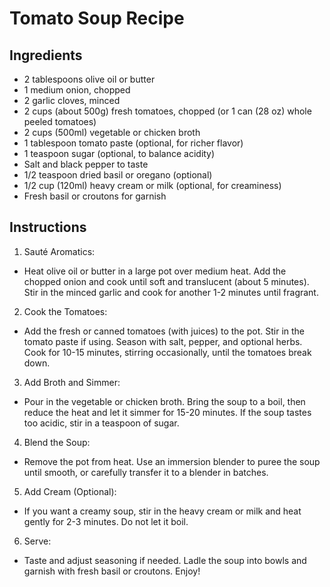 # Tomato Soup Recipe

## Ingredients
- 2 tablespoons olive oil or butter
- 1 medium onion, chopped
- 2 garlic cloves, minced
- 2 cups (about 500g) fresh tomatoes, chopped (or 1 can (28 oz) whole peeled tomatoes)
- 2 cups (500ml) vegetable or chicken broth
- 1 tablespoon tomato paste (optional, for richer flavor)
- 1 teaspoon sugar (optional, to balance acidity)
- Salt and black pepper to taste
- 1/2 teaspoon dried basil or oregano (optional)
- 1/2 cup (120ml) heavy cream or milk (optional, for creaminess)
- Fresh basil or croutons for garnish

## Instructions
1. Sauté Aromatics:
- Heat olive oil or butter in a large pot over medium heat. Add the chopped onion and cook until soft and translucent (about 5 minutes). Stir in the minced garlic and cook for another 1-2 minutes until fragrant.
2. Cook the Tomatoes:
- Add the fresh or canned tomatoes (with juices) to the pot. Stir in the tomato paste if using. Season with salt, pepper, and optional herbs. Cook for 10-15 minutes, stirring occasionally, until the tomatoes break down.
3. Add Broth and Simmer:
- Pour in the vegetable or chicken broth. Bring the soup to a boil, then reduce the heat and let it simmer for 15-20 minutes. If the soup tastes too acidic, stir in a teaspoon of sugar.
4. Blend the Soup:
- Remove the pot from heat. Use an immersion blender to puree the soup until smooth, or carefully transfer it to a blender in batches.
5. Add Cream (Optional):
- If you want a creamy soup, stir in the heavy cream or milk and heat gently for 2-3 minutes. Do not let it boil.
6. Serve:
- Taste and adjust seasoning if needed. Ladle the soup into bowls and garnish with fresh basil or croutons. Enjoy!
